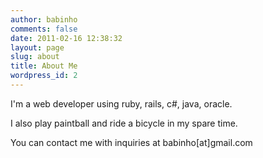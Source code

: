 ```yaml
---
author: babinho
comments: false
date: 2011-02-16 12:38:32
layout: page
slug: about
title: About Me
wordpress_id: 2
---
```


I'm a web developer using ruby, rails, c#, java, oracle.

I also play paintball and ride a bicycle in my spare time.

You can contact me with inquiries at babinho[at]gmail.com
